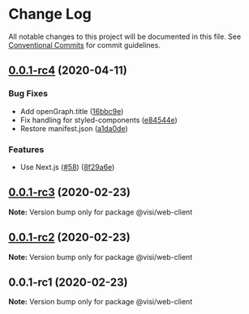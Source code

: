 # Change Log

All notable changes to this project will be documented in this file.
See [Conventional Commits](https://conventionalcommits.org) for commit guidelines.

## [0.0.1-rc4](https://github.com/neet/visible/compare/v0.0.1-rc3...v0.0.1-rc4) (2020-04-11)


### Bug Fixes

* Add openGraph.title ([16bbc9e](https://github.com/neet/visible/commit/16bbc9eb799ffbd97dca846afb9f5cc74851a9a8))
* Fix handling for styled-components ([e84544e](https://github.com/neet/visible/commit/e84544e99c235f46e7169a134a5fc12358ff525c))
* Restore manifest.json ([a1da0de](https://github.com/neet/visible/commit/a1da0de7c56299d4f6bfcaae34932d6a48570b43))


### Features

* Use Next.js ([#58](https://github.com/neet/visible/issues/58)) ([8f29a6e](https://github.com/neet/visible/commit/8f29a6eaab06c3f3f25e6a28fcb6f89f30f9ca1f))





## [0.0.1-rc3](https://github.com/neet/visible/compare/v0.0.1-rc2...v0.0.1-rc3) (2020-02-23)

**Note:** Version bump only for package @visi/web-client





## [0.0.1-rc2](https://github.com/neet/visible/compare/v0.0.1-rc1...v0.0.1-rc2) (2020-02-23)

**Note:** Version bump only for package @visi/web-client





## 0.0.1-rc1 (2020-02-23)

**Note:** Version bump only for package @visi/web-client
